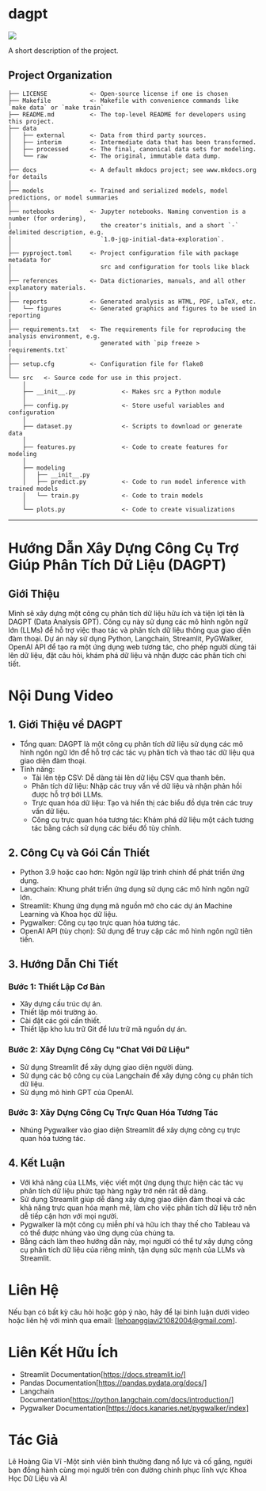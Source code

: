 # dagpt

<a target="_blank" href="https://cookiecutter-data-science.drivendata.org/">
    <img src="https://img.shields.io/badge/CCDS-Project%20template-328F97?logo=cookiecutter" />
</a>

A short description of the project.

## Project Organization

```
├── LICENSE            <- Open-source license if one is chosen
├── Makefile           <- Makefile with convenience commands like `make data` or `make train`
├── README.md          <- The top-level README for developers using this project.
├── data
│   ├── external       <- Data from third party sources.
│   ├── interim        <- Intermediate data that has been transformed.
│   ├── processed      <- The final, canonical data sets for modeling.
│   └── raw            <- The original, immutable data dump.
│
├── docs               <- A default mkdocs project; see www.mkdocs.org for details
│
├── models             <- Trained and serialized models, model predictions, or model summaries
│
├── notebooks          <- Jupyter notebooks. Naming convention is a number (for ordering),
│                         the creator's initials, and a short `-` delimited description, e.g.
│                         `1.0-jqp-initial-data-exploration`.
│
├── pyproject.toml     <- Project configuration file with package metadata for 
│                         src and configuration for tools like black
│
├── references         <- Data dictionaries, manuals, and all other explanatory materials.
│
├── reports            <- Generated analysis as HTML, PDF, LaTeX, etc.
│   └── figures        <- Generated graphics and figures to be used in reporting
│
├── requirements.txt   <- The requirements file for reproducing the analysis environment, e.g.
│                         generated with `pip freeze > requirements.txt`
│
├── setup.cfg          <- Configuration file for flake8
│
└── src   <- Source code for use in this project.
    │
    ├── __init__.py             <- Makes src a Python module
    │
    ├── config.py               <- Store useful variables and configuration
    │
    ├── dataset.py              <- Scripts to download or generate data
    │
    ├── features.py             <- Code to create features for modeling
    │
    ├── modeling                
    │   ├── __init__.py 
    │   ├── predict.py          <- Code to run model inference with trained models          
    │   └── train.py            <- Code to train models
    │
    └── plots.py                <- Code to create visualizations
```

--------

# Hướng Dẫn Xây Dựng Công Cụ Trợ Giúp Phân Tích Dữ Liệu (DAGPT)
## Giới Thiệu
Mình sẽ xây dựng một công cụ phân tích dữ liệu hữu ích và tiện lợi tên là DAGPT (Data Analysis GPT). Công cụ này sử dụng các mô hình ngôn ngữ lớn (LLMs) để hỗ trợ việc thao tác và phân tích dữ liệu thông qua giao diện đàm thoại. Dự án này sử dụng Python, Langchain, Streamlit, PyGWalker, OpenAI API để tạo ra một ứng dụng web tương tác, cho phép người dùng tải lên dữ liệu, đặt câu hỏi, khám phá dữ liệu và nhận được các phân tích chi tiết.

# Nội Dung Video
## 1. Giới Thiệu về DAGPT
* Tổng quan: DAGPT là một công cụ phân tích dữ liệu sử dụng các mô hình ngôn ngữ lớn để hỗ trợ các tác vụ phân tích và thao tác dữ liệu qua giao diện đàm thoại.
* Tính năng:
  - Tải lên tệp CSV: Dễ dàng tải lên dữ liệu CSV qua thanh bên.
  - Phân tích dữ liệu: Nhập các truy vấn về dữ liệu và nhận phản hồi được hỗ trợ bởi LLMs.
  - Trực quan hóa dữ liệu: Tạo và hiển thị các biểu đồ dựa trên các truy vấn dữ liệu.
  - Công cụ trực quan hóa tương tác: Khám phá dữ liệu một cách tương tác bằng cách sử dụng các biểu đồ tùy chỉnh.
## 2. Công Cụ và Gói Cần Thiết
- Python 3.9 hoặc cao hơn: Ngôn ngữ lập trình chính để phát triển ứng dụng.
- Langchain: Khung phát triển ứng dụng sử dụng các mô hình ngôn ngữ lớn.
- Streamlit: Khung ứng dụng mã nguồn mở cho các dự án Machine Learning và Khoa học dữ liệu.
- Pygwalker: Công cụ tạo trực quan hóa tương tác.
- OpenAI API (tùy chọn): Sử dụng để truy cập các mô hình ngôn ngữ tiên tiến.
## 3. Hướng Dẫn Chi Tiết
### Bước 1: Thiết Lập Cơ Bản
- Xây dựng cấu trúc dự án.
- Thiết lập môi trường ảo.
- Cài đặt các gói cần thiết.
- Thiết lập kho lưu trữ Git để lưu trữ mã nguồn dự án.
### Bước 2: Xây Dựng Công Cụ "Chat Với Dữ Liệu"
- Sử dụng Streamlit để xây dựng giao diện người dùng.
- Sử dụng các bộ công cụ của Langchain để xây dựng công cụ phân tích dữ liệu.
- Sử dụng mô hình GPT của OpenAI.
### Bước 3: Xây Dựng Công Cụ Trực Quan Hóa Tương Tác
- Nhúng Pygwalker vào giao diện Streamlit để xây dựng công cụ trực quan hóa tương tác.
## 4. Kết Luận
- Với khả năng của LLMs, việc viết một ứng dụng thực hiện các tác vụ phân tích dữ liệu phức tạp hàng ngày trở nên rất dễ dàng.
- Sử dụng Streamlit giúp dễ dàng xây dựng giao diện đàm thoại và các khả năng trực quan hóa mạnh mẽ, làm cho việc phân tích dữ liệu trở nên dễ tiếp cận hơn với mọi người.
- Pygwalker là một công cụ miễn phí và hữu ích thay thế cho Tableau và có thể được nhúng vào ứng dụng của chúng ta.
- Bằng cách làm theo hướng dẫn này, mọi người có thể tự xây dựng công cụ phân tích dữ liệu của riêng mình, tận dụng sức mạnh của LLMs và Streamlit.
# Liên Hệ
Nếu bạn có bất kỳ câu hỏi hoặc góp ý nào, hãy để lại bình luận dưới video hoặc liên hệ với mình qua email: [lehoanggiavi21082004@gmail.com].
# Liên Kết Hữu Ích
- Streamlit Documentation[https://docs.streamlit.io/]
- Pandas Documentation[https://pandas.pydata.org/docs/]
- Langchain Documentation[https://python.langchain.com/docs/introduction/]
- Pygwalker Documentation[https://docs.kanaries.net/pygwalker/index]
# Tác Giả
Lê Hoàng Gia Vĩ -Một sinh viên bình thường đang nổ lực và cố gắng, người bạn đồng hành cùng mọi người trên con đường chinh phục lĩnh vực Khoa Học Dữ Liệu và AI

